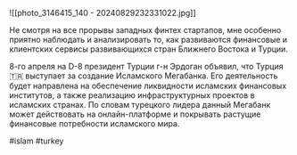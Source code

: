 
![[photo_3146415_140 - 20240829232331022.jpg]]

Не смотря на все прорывы западных финтех стартапов, мне особенно приятно наблюдать и анализировать то, как развиваются финансовые и клиентских сервисы развивающихся стран Ближнего Востока и Турции.

8-го апреля на D-8 президент Турции г-н Эрдоган объявил, что Турция 🇹🇷 выступает за создание Исламского Мегабанка. Его деятельность будет направлена на обеспечение ликвидности исламских финансовых институтов, а также реализацию инфраструктурных проектов в исламских странах.
По словам турецкого лидера данный Мегабанк может действовать на онлайн-платформе и покрывать растущие финансовые потребности исламского мира.

#islam #turkey 
